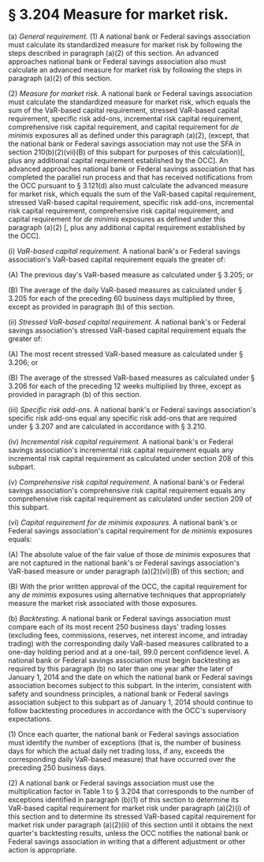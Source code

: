 # § 3.204   Measure for market risk.

(a) *General requirement.* (1) A national bank or Federal savings association must calculate its standardized measure for market risk by following the steps described in paragraph (a)(2) of this section. An advanced approaches national bank or Federal savings association also must calculate an advanced measure for market risk by following the steps in paragraph (a)(2) of this section.


(2) *Measure for market risk.* A national bank or Federal savings association must calculate the standardized measure for market risk, which equals the sum of the VaR-based capital requirement, stressed VaR-based capital requirement, specific risk add-ons, incremental risk capital requirement, comprehensive risk capital requirement, and capital requirement for *de minimis* exposures all as defined under this paragraph (a)(2), (except, that the national bank or Federal savings association may not use the SFA in section 210(b)(2)(vii)(B) of this subpart for purposes of this calculation)[, plus any additional capital requirement established by the OCC]. An advanced approaches national bank or Federal savings association that has completed the parallel run process and that has received notifications from the OCC pursuant to § 3.121(d) also must calculate the advanced measure for market risk, which equals the sum of the VaR-based capital requirement, stressed VaR-based capital requirement, specific risk add-ons, incremental risk capital requirement, comprehensive risk capital requirement, and capital requirement for *de minimis* exposures as defined under this paragraph (a)(2) [, plus any additional capital requirement established by the OCC].


(i) *VaR-based capital requirement.* A national bank's or Federal savings association's VaR-based capital requirement equals the greater of:


(A) The previous day's VaR-based measure as calculated under § 3.205; or


(B) The average of the daily VaR-based measures as calculated under § 3.205 for each of the preceding 60 business days multiplied by three, except as provided in paragraph (b) of this section.


(ii) *Stressed VaR-based capital requirement.* A national bank's or Federal savings association's stressed VaR-based capital requirement equals the greater of:


(A) The most recent stressed VaR-based measure as calculated under § 3.206; or


(B) The average of the stressed VaR-based measures as calculated under § 3.206 for each of the preceding 12 weeks multiplied by three, except as provided in paragraph (b) of this section.


(iii) *Specific risk add-ons.* A national bank's or Federal savings association's specific risk add-ons equal any specific risk add-ons that are required under § 3.207 and are calculated in accordance with § 3.210.


(iv) *Incremental risk capital requirement.* A national bank's or Federal savings association's incremental risk capital requirement equals any incremental risk capital requirement as calculated under section 208 of this subpart.


(v) *Comprehensive risk capital requirement.* A national bank's or Federal savings association's comprehensive risk capital requirement equals any comprehensive risk capital requirement as calculated under section 209 of this subpart.


(vi) *Capital requirement for de minimis exposures.* A national bank's or Federal savings association's capital requirement for *de minimis* exposures equals:


(A) The absolute value of the fair value of those *de minimis* exposures that are not captured in the national bank's or Federal savings association's VaR-based measure or under paragraph (a)(2)(vi)(B) of this section; and


(B) With the prior written approval of the OCC, the capital requirement for any *de minimis* exposures using alternative techniques that appropriately measure the market risk associated with those exposures.


(b) *Backtesting.* A national bank or Federal savings association must compare each of its most recent 250 business days' trading losses (excluding fees, commissions, reserves, net interest income, and intraday trading) with the corresponding daily VaR-based measures calibrated to a one-day holding period and at a one-tail, 99.0 percent confidence level. A national bank or Federal savings association must begin backtesting as required by this paragraph (b) no later than one year after the later of January 1, 2014 and the date on which the national bank or Federal savings association becomes subject to this subpart. In the interim, consistent with safety and soundness principles, a national bank or Federal savings association subject to this subpart as of January 1, 2014 should continue to follow backtesting procedures in accordance with the OCC's supervisory expectations.


(1) Once each quarter, the national bank or Federal savings association must identify the number of exceptions (that is, the number of business days for which the actual daily net trading loss, if any, exceeds the corresponding daily VaR-based measure) that have occurred over the preceding 250 business days.


(2) A national bank or Federal savings association must use the multiplication factor in Table 1 to § 3.204 that corresponds to the number of exceptions identified in paragraph (b)(1) of this section to determine its VaR-based capital requirement for market risk under paragraph (a)(2)(i) of this section and to determine its stressed VaR-based capital requirement for market risk under paragraph (a)(2)(ii) of this section until it obtains the next quarter's backtesting results, unless the OCC notifies the national bank or Federal savings association in writing that a different adjustment or other action is appropriate.


